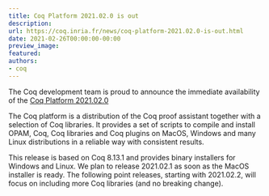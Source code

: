 ```yaml
---
title: Coq Platform 2021.02.0 is out
description:
url: https://coq.inria.fr/news/coq-platform-2021.02.0-is-out.html
date: 2021-02-26T00:00:00-00:00
preview_image:
featured:
authors:
- coq
---
```




<p>
The Coq development team is proud to announce the immediate availability of
the <a href="https://github.com/coq/platform/releases/tag/2021.02.0">Coq Platform 2021.02.0</a>
</p>

<p>
The Coq platform is a distribution of the Coq proof assistant together
with a selection of Coq libraries. It provides a set of scripts to
compile and install OPAM, Coq, Coq libraries and Coq plugins on MacOS,
Windows and many Linux distributions in a reliable way with consistent
results.
</p>

<p>
This release is based on Coq 8.13.1 and provides binary installers
for Windows and Linux. We plan to release 2021.02.1 as soon as the
MacOS installer is ready. The following point releases, starting with
2021.02.2, will focus on including more Coq libraries (and no
breaking change).
</p>


 
